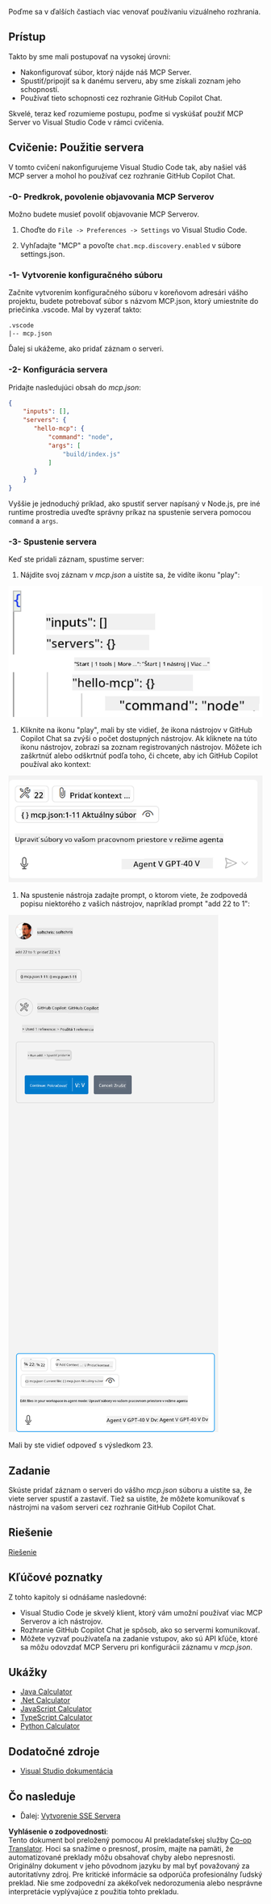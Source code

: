 <!--
CO_OP_TRANSLATOR_METADATA:
{
  "original_hash": "54e9ffc5dba01afcb8880a9949fd1881",
  "translation_date": "2025-07-13T19:35:08+00:00",
  "source_file": "03-GettingStarted/04-vscode/README.md",
  "language_code": "sk"
}
-->
Poďme sa v ďalších častiach viac venovať používaniu vizuálneho rozhrania.

## Prístup

Takto by sme mali postupovať na vysokej úrovni:

- Nakonfigurovať súbor, ktorý nájde náš MCP Server.
- Spustiť/pripojiť sa k danému serveru, aby sme získali zoznam jeho schopností.
- Používať tieto schopnosti cez rozhranie GitHub Copilot Chat.

Skvelé, teraz keď rozumieme postupu, poďme si vyskúšať použiť MCP Server vo Visual Studio Code v rámci cvičenia.

## Cvičenie: Použitie servera

V tomto cvičení nakonfigurujeme Visual Studio Code tak, aby našiel váš MCP server a mohol ho používať cez rozhranie GitHub Copilot Chat.

### -0- Predkrok, povolenie objavovania MCP Serverov

Možno budete musieť povoliť objavovanie MCP Serverov.

1. Choďte do `File -> Preferences -> Settings` vo Visual Studio Code.

1. Vyhľadajte "MCP" a povoľte `chat.mcp.discovery.enabled` v súbore settings.json.

### -1- Vytvorenie konfiguračného súboru

Začnite vytvorením konfiguračného súboru v koreňovom adresári vášho projektu, budete potrebovať súbor s názvom MCP.json, ktorý umiestnite do priečinka .vscode. Mal by vyzerať takto:

```text
.vscode
|-- mcp.json
```

Ďalej si ukážeme, ako pridať záznam o serveri.

### -2- Konfigurácia servera

Pridajte nasledujúci obsah do *mcp.json*:

```json
{
    "inputs": [],
    "servers": {
       "hello-mcp": {
           "command": "node",
           "args": [
               "build/index.js"
           ]
       }
    }
}
```

Vyššie je jednoduchý príklad, ako spustiť server napísaný v Node.js, pre iné runtime prostredia uveďte správny príkaz na spustenie servera pomocou `command` a `args`.

### -3- Spustenie servera

Keď ste pridali záznam, spustime server:

1. Nájdite svoj záznam v *mcp.json* a uistite sa, že vidíte ikonu "play":

  ![Spustenie servera vo Visual Studio Code](../../../../translated_images/vscode-start-server.8e3c986612e3555de47e5b1e37b2f3020457eeb6a206568570fd74a17e3796ad.sk.png)  

1. Kliknite na ikonu "play", mali by ste vidieť, že ikona nástrojov v GitHub Copilot Chat sa zvýši o počet dostupných nástrojov. Ak kliknete na túto ikonu nástrojov, zobrazí sa zoznam registrovaných nástrojov. Môžete ich zaškrtnúť alebo odškrtnúť podľa toho, či chcete, aby ich GitHub Copilot používal ako kontext:

  ![Spustenie servera vo Visual Studio Code](../../../../translated_images/vscode-tool.0b3bbea2fb7d8c26ddf573cad15ef654e55302a323267d8ee6bd742fe7df7fed.sk.png)

1. Na spustenie nástroja zadajte prompt, o ktorom viete, že zodpovedá popisu niektorého z vašich nástrojov, napríklad prompt "add 22 to 1":

  ![Spustenie nástroja z GitHub Copilot](../../../../translated_images/vscode-agent.d5a0e0b897331060518fe3f13907677ef52b879db98c64d68a38338608f3751e.sk.png)

  Mali by ste vidieť odpoveď s výsledkom 23.

## Zadanie

Skúste pridať záznam o serveri do vášho *mcp.json* súboru a uistite sa, že viete server spustiť a zastaviť. Tiež sa uistite, že môžete komunikovať s nástrojmi na vašom serveri cez rozhranie GitHub Copilot Chat.

## Riešenie

[Riešenie](./solution/README.md)

## Kľúčové poznatky

Z tohto kapitoly si odnášame nasledovné:

- Visual Studio Code je skvelý klient, ktorý vám umožní používať viac MCP Serverov a ich nástrojov.
- Rozhranie GitHub Copilot Chat je spôsob, ako so servermi komunikovať.
- Môžete vyzvať používateľa na zadanie vstupov, ako sú API kľúče, ktoré sa môžu odovzdať MCP Serveru pri konfigurácii záznamu v *mcp.json*.

## Ukážky

- [Java Calculator](../samples/java/calculator/README.md)
- [.Net Calculator](../../../../03-GettingStarted/samples/csharp)
- [JavaScript Calculator](../samples/javascript/README.md)
- [TypeScript Calculator](../samples/typescript/README.md)
- [Python Calculator](../../../../03-GettingStarted/samples/python)

## Dodatočné zdroje

- [Visual Studio dokumentácia](https://code.visualstudio.com/docs/copilot/chat/mcp-servers)

## Čo nasleduje

- Ďalej: [Vytvorenie SSE Servera](../05-sse-server/README.md)

**Vyhlásenie o zodpovednosti**:  
Tento dokument bol preložený pomocou AI prekladateľskej služby [Co-op Translator](https://github.com/Azure/co-op-translator). Hoci sa snažíme o presnosť, prosím, majte na pamäti, že automatizované preklady môžu obsahovať chyby alebo nepresnosti. Originálny dokument v jeho pôvodnom jazyku by mal byť považovaný za autoritatívny zdroj. Pre kritické informácie sa odporúča profesionálny ľudský preklad. Nie sme zodpovední za akékoľvek nedorozumenia alebo nesprávne interpretácie vyplývajúce z použitia tohto prekladu.